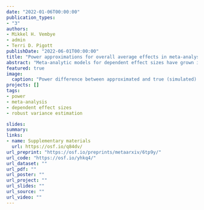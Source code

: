 ```yaml
---
date: "2022-01-06T00:00:00"
publication_types:
- "3"
authors:
- Mikkel H. Vembye
- admin
- Terri D. Pigott
publishDate: "2022-06-01T00:00:00"
title: "Power approximations for overall average effects in meta-analysis of dependent effect sizes"
abstract: "Meta-analytic models for dependent effect sizes have grown increasingly sophisticated over the last few decades, which has created challenges for a priori power calculations. We introduce power approximations for tests of average effect sizes based upon several common approaches for handling dependent effect sizes. In a Monte Carlo simulation, we show that the new power formulas can accurately approximate the true power of meta-analytic models for dependent effect sizes. Lastly, we investigate the Type I error rate and power for several common models, finding that tests using robust variance estimation provide better Type I error calibration than tests with model-based variance estimation. We consider implications for practice with respect to selecting a working model and an inferential approach."
featured: true
image: 
  caption: "Power difference between approximated and true (simulated) power versus approximated power for the C(H)E working models, across different methods of sampling study characteristics."
projects: []
tags: 
- power
- meta-analysis
- dependent effect sizes
- robust variance estimation

slides: 
summary: 
links:
- name: Supplementary materials
  url: https://osf.io/q84dv/
url_preprint: "https://osf.io/preprints/metaarxiv/6tp9y/"
url_code: "https://osf.io/yhkq4/"
url_dataset: ""
url_pdf: ""
url_poster: ""
url_project: ""
url_slides: ""
url_source: ""
url_video: ""
---
```

